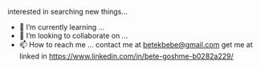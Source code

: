 interested in searching new things...
- 🌱 I’m currently learning ...
- 💞️ I’m looking to collaborate on ...
- 📫 How to reach me ...
contact me at betekbebe@gmail.com
get me at linked in https://www.linkedin.com/in/bete-goshme-b0282a229/
<!---
bete7512/bete7512 is a ✨ special ✨ repository because its `README.md` (this file) appears on your GitHub profile.
You can click the Preview link to take a look at your changes.
--->
